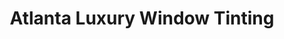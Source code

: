 ---
title: "Atlanta Luxury Window Tinting"
url: /atlanta/atlanta-luxury-window-tinting/
shop: car repair
---